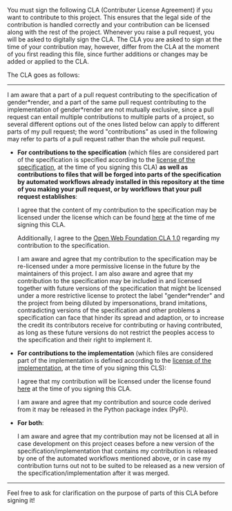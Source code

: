 You must sign the following CLA (Contributer License Agreement) if you want to contribute to this project.
This ensures that the legal side of the contribution is handled correctly and your contribution can be licensed along with the rest of the project.
Whenever you raise a pull request, you will be asked to digitally sign the CLA.
The CLA you are asked to sign at the time of your contribution may, however, differ from the CLA at the moment of you first reading this file, since further additions or changes may be added or applied to the CLA.

The CLA goes as follows:

------

I am aware that a part of a pull request contributing to the specification of gender\*render, and a part of the same pull request contributing to the implementation of gender\*render are not mutually exclusive, since a pull request can entail multiple contributions to multiple parts of a project, so several different options out of the ones listed below can apply to different parts of my pull request; the word "contributions" as used in the following may refer to parts of a pull request rather than the whole pull request.

* **For contributions to the specification** (which files are considered part of the specification is specified according to the [license of the specification](../LICENSE-specification.txt), at the time of you signing this CLA) **as well as contributions to files that will be forged into parts of the specification by automated workflows already installed in this repository at the time of you making your pull request, or by workflows that your pull request establishes**:

  I agree that the content of my contribution to the specification may be licensed under the license which can be found [here](../LICENSE-specification.txt) at the time of me signing this CLA.
  
  Additionally, I agree to the [Open Web Foundation CLA 1.0](http://www.openwebfoundation.org/legal/the-owf-1-0-agreements/owf-contributor-license-agreement-1-0---copyright-and-patent) regarding my contribution to the specification.
  
  I am aware and agree that my contribution to the specification may be re-licensed under a more permissive license in the future by the maintainers of this project.
  I am also aware and agree that my contribution to the specification may be included in and licensed together with future versions of the specification that might be licensed under a more restrictive license to protect the label "gender\*render" and the project from being diluted by impersonations, brand imitations, contradicting versions of the specification and other problems a specification can face that hinder its spread and adaption, or to increase the credit its contributors receive for contributing or having contributed, as long as these future versions do not restrict the peoples access to the specification and their right to implement it.
  
* **For contributions to the implementation** (which files are considered part of the implementation is defined according to the [license of the implementation](../LICENSE-implementation.txt), at the time of you signing this CLS):

  I agree that my contribution will be licensed under the license found [here](../LICENSE-implementation.txt) at the time of you signing this CLA.
  
  I am aware and agree that my contribution and source code derived from it may be released in the Python package index (PyPi).
  
* **For both**:
  
  I am aware and agree that my contribution may not be licensed at all in case development on this project ceases before a new version of the specification/implementation that contains my contribution is released by one of the automated workflows mentioned above, or in case my contribution turns out not to be suited to be released as a new version of the specification/implementation after it was merged.
  
---

Feel free to ask for clarification on the purpose of parts of this CLA before signing it!